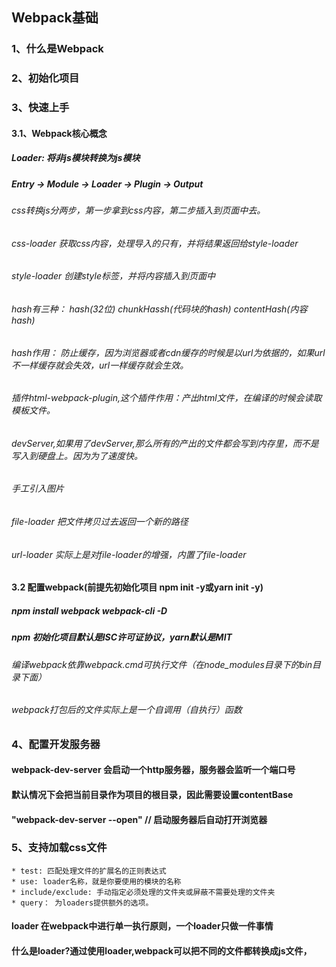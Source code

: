 <!--
 * @Description: This is Webpack Basic.
 * @Author: dailinbo
 * @Date: 2019-12-07 09:14:49
 * @LastEditors: dailinbo
 * @LastEditTime: 2019-12-16 14:08:25
 -->
## Webpack基础
### 1、什么是Webpack

### 2、初始化项目

### 3、快速上手

#### 3.1、Webpack核心概念
##### Loader: 将非js模块转换为js模块
##### Entry -> Module -> Loader -> Plugin -> Output
###### css转换js分两步，第一步拿到css内容，第二步插入到页面中去。
###### css-loader  获取css内容，处理导入的只有，并将结果返回给style-loader
###### style-loader 创建style标签，并将内容插入到页面中
###### hash有三种： hash(32位)  chunkHassh(代码块的hash)  contentHash(内容hash)
###### hash作用： 防止缓存，因为浏览器或者cdn缓存的时候是以url为依据的，如果url不一样缓存就会失效，url一样缓存就会生效。
###### 插件html-webpack-plugin,这个插件作用：产出html文件，在编译的时候会读取模板文件。

###### devServer,如果用了devServer,那么所有的产出的文件都会写到内存里，而不是写入到硬盘上。因为为了速度快。

###### 手工引入图片

###### file-loader  把文件拷贝过去返回一个新的路径
###### url-loader 实际上是对file-loader的增强，内置了file-loader

#### 3.2 配置webpack(前提先初始化项目 npm init -y或yarn init -y)
##### npm install webpack webpack-cli -D
##### npm 初始化项目默认是ISC许可证协议，yarn默认是MIT
###### 编译webpack依靠webpack.cmd可执行文件（在node_modules目录下的bin目录下面）
###### webpack打包后的文件实际上是一个自调用（自执行）函数
### 4、配置开发服务器
#### webpack-dev-server 会启动一个http服务器，服务器会监听一个端口号
#### 默认情况下会把当前目录作为项目的根目录，因此需要设置contentBase
#### "webpack-dev-server --open" // 启动服务器后自动打开浏览器

### 5、支持加载css文件
    * test: 匹配处理文件的扩展名的正则表达式
    * use: loader名称，就是你要使用的模块的名称
    * include/exclude: 手动指定必须处理的文件夹或屏蔽不需要处理的文件夹
    * query： 为loaders提供额外的选项。
#### loader 在webpack中进行单一执行原则，一个loader只做一件事情
#### 什么是loader?通过使用loader,webpack可以把不同的文件都转换成js文件，